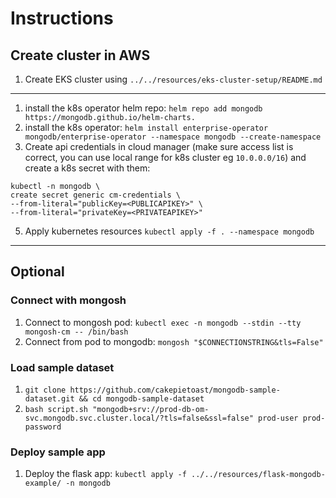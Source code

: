 # Instructions

## Create cluster in AWS

1. Create EKS cluster using `../../resources/eks-cluster-setup/README.md`

---

1. install the k8s operator helm repo: `helm repo add mongodb https://mongodb.github.io/helm-charts.`
2. install the k8s operator: `helm install enterprise-operator mongodb/enterprise-operator --namespace mongodb --create-namespace`
3. Create api credentials in cloud manager (make sure access list is correct, you can use local range for k8s cluster eg `10.0.0.0/16`) and create a k8s secret with them:
```
kubectl -n mongodb \
create secret generic cm-credentials \
--from-literal="publicKey=<PUBLICAPIKEY>" \
--from-literal="privateKey=<PRIVATEAPIKEY>"
```  
5. Apply kubernetes resources `kubectl apply -f . --namespace mongodb`

---

## Optional

### Connect with mongosh
1. Connect to mongosh pod: `kubectl exec -n mongodb --stdin --tty mongosh-cm -- /bin/bash`
2. Connect from pod to mongodb: `mongosh "$CONNECTIONSTRING&tls=False"`


### Load sample dataset
1. `git clone https://github.com/cakepietoast/mongodb-sample-dataset.git && cd mongodb-sample-dataset`
2. `bash script.sh "mongodb+srv://prod-db-om-svc.mongodb.svc.cluster.local/?tls=false&ssl=false" prod-user prod-password`

### Deploy sample app
1.  Deploy the flask app: `kubectl apply -f ../../resources/flask-mongodb-example/ -n mongodb`